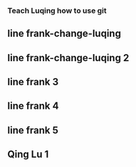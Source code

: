 ### Teach Luqing how to use git
## line frank-change-luqing
## line frank-change-luqing 2
## line frank 3
## line frank 4
## line frank 5
## Qing Lu 1
